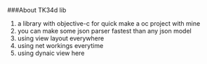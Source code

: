 
###About TK34d lib

1. a library with objective-c for quick make a oc project with mine
2. you can make some json parser fastest than any json model
3. using view layout everywhere
4. using net workings everytime
5. using dynaic view here


